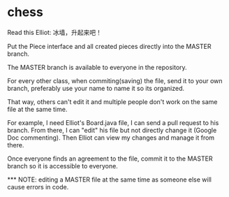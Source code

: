 # chess
Read this Elliot: 冰墙，升起来吧！

Put the Piece interface and all created pieces directly into the MASTER branch.

The MASTER branch is available to everyone in the repository.

For every other class, when commiting(saving) the file, send it to your own branch, 
preferably use your name to name it so its organized.

That way, others can't edit it and multiple people don't work on the same file at the 
same time.

For example, I need Elliot's Board.java file, I can send a pull request to his branch. 
From there, I can "edit" his file but not directly change it (Google Doc commenting).
Then Elliot can view my changes and manage it from there.

Once everyone finds an agreement to the file, commit it to the MASTER branch so it is
accessible to everyone.

*** NOTE: editing a MASTER file at the same time as someone else will cause errors in code.
